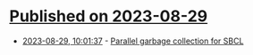 # [Published on 2023-08-29](index.md)

* [2023-08-29, 10:01:37](https://lobste.rs/s/mvsk61/parallel_garbage_collection_for_sbcl) - [Parallel garbage collection for SBCL](https://applied-langua.ge/~hayley/swcl-gc.pdf)
